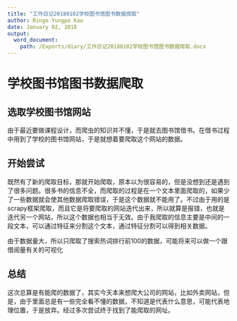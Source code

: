 ```yaml
---
title: "工作日记20180102学校图书馆图书数据爬取"
author: Ringo Yungpo Kao
date: January 02, 2018
output:
  word_document:
    path: /Exports/diary/工作日记20180102学校图书馆图书数据爬取.docx
---
```

# 学校图书馆图书数据爬取

## 选取学校图书馆网站
由于最近要做课程设计，而爬虫的知识并不懂，于是就去图书馆借书。在借书过程中用到了学校的图书馆网站，于是就想着要爬取这个网站的数据。

## 开始尝试
既然有了新的爬取目标，那就开始爬取，原本以为很容易的，但是没想到还是遇到了很多问题。很多书的信息不全，而爬取的过程是在一个文本里面爬取的，如果少了一些数据就会使其他数据爬取错误，于是这个数据就不能用了。不过由于用的是scrapy框架爬取，而且它是将要爬取的网站迭代出来，所以就算是报错，也就是迭代另一个网站，所以这个数据也相当于无效。由于我爬取的信息主要是中间的一段文本，可以通过特征来分割这个文本，通过特征分割可以得到相关数据。

由于数据量大，所以只爬取了搜索热词排行前100的数据，可能将来可以做一个跟借阅量有关的可视化

## 总结
这次总算是有能爬的数据了，其实今天本来想爬大公司的网站，比如外卖网站，但是，由于里面总是有一些完全看不懂的数据，不知道是代表什么意思，可能代表地理位置，于是放弃。经过多次尝试终于找到了能爬取的网址。
